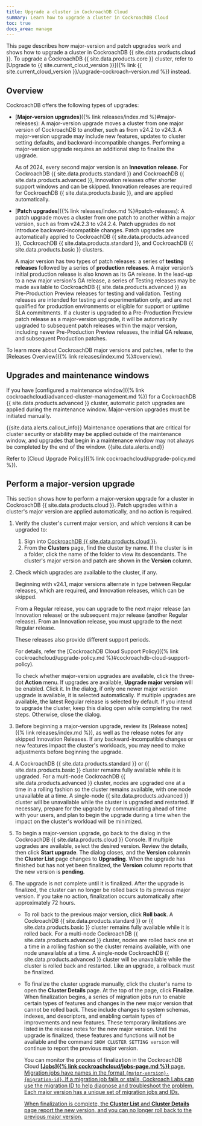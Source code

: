 ```yaml
---
title: Upgrade a cluster in CockroachDB Cloud
summary: Learn how to upgrade a cluster in CockroachDB Cloud
toc: true
docs_area: manage
---
```


This page describes how major-version and patch upgrades work and shows how to upgrade a cluster in CockroachDB {{ site.data.products.cloud }}. To upgrade a CockroachDB {{ site.data.products.core }} cluster, refer to [Upgrade to {{ site.current_cloud_version }}]({% link {{ site.current_cloud_version }}/upgrade-cockroach-version.md %}) instead.

## Overview

CockroachDB offers the following types of upgrades:

- [**Major-version upgrades**]({% link releases/index.md %}#major-releases): A major-version upgrade moves a cluster from one major version of CockroachDB to another, such as from v24.2 to v24.3. A major-version upgrade may include new features, updates to cluster setting defaults, and backward-incompatible changes. Performing a major-version upgrade requires an additional step to finalize the upgrade.

    As of 2024, every second major version is an **Innovation release**. For CockroachDB {{ site.data.products.standard }} and CockroachDB {{ site.data.products.advanced }}, Innovation releases offer shorter support windows and can be skipped. Innovation releases are required for CockroachDB {{ site.data.products.basic }}, and are applied automatically.
- [**Patch upgrades**]({% link releases/index.md %}#patch-releases): A patch upgrade moves a cluster from one patch to another within a major version, such as from v24.2.3 to v24.2.4. Patch upgrades do not introduce backward-incompatible changes. Patch upgrades are automatically applied to CockroachDB {{ site.data.products.advanced }}, CockroachDB {{ site.data.products.standard }}, and CockroachDB {{ site.data.products.basic }} clusters.

    A major version has two types of patch releases: a series of **testing releases** followed by a series of **production releases**. A major version’s initial production release is also known as its GA release. In the lead-up to a new major version's GA release, a series of Testing releases may be made available to CockroachDB {{ site.data.products.advanced }} as Pre-Production Preview releases for testing and validation. Testing releases are intended for testing and experimentation only, and are not qualified for production environments or eligible for support or uptime SLA commitments. If a cluster is upgraded to a Pre-Production Preview patch release as a major-version upgrade, it will be automatically upgraded to subsequent patch releases within the major version, including newer Pre-Production Preview releases, the initial GA release, and subsequent Production patches.

To learn more about CockroachDB major versions and patches, refer to the [Releases Overview]({% link releases/index.md %}#overview).

## Upgrades and maintenance windows

If you have [configured a maintenance window]({% link cockroachcloud/advanced-cluster-management.md %}) for a CockroachDB {{ site.data.products.advanced }} cluster, automatic patch upgrades are applied during the maintenance window. Major-version upgrades must be initiated manually.

{{site.data.alerts.callout_info}}
Maintenance operations that are critical for cluster security or stability may be applied outside of the maintenance window, and upgrades that begin in a maintenance window may not always be completed by the end of the window.
{{site.data.alerts.end}}

Refer to [Cloud Upgrade Policy]({% link cockroachcloud/upgrade-policy.md %}).

## Perform a major-version upgrade

This section shows how to perform a major-version upgrade for a cluster in CockroachDB {{ site.data.products.cloud }}. Patch upgrades within a cluster's major version are applied automatically, and no action is required.

1. Verify the cluster's current major version, and which versions it can be upgraded to:
    1. Sign into [CockroachDB {{ site.data.products.cloud }}](https://cockroachlabs.cloud).
    1. From the **Clusters** page, find the cluster by name. If the cluster is in a folder, click the name of the folder to view its descendants. The cluster's major version and patch are shown in the **Version** column.
1. Check which upgrades are available to the cluster, if any.

    Beginning with v24.1, major versions alternate in type between Regular releases, which are required, and Innovation releases, which can be skipped.
    
    From a Regular release, you can upgrade to the next major release (an Innovation release) or the subsequent major release (another Regular release). From an Innovation release, you must upgrade to the next Regular release.
    
    These releases also provide different support periods.
    
    For details, refer the [CockroachDB Cloud Support Policy]({% link cockroachcloud/upgrade-policy.md %}#cockroachdb-cloud-support-policy).

    To check whether major-version upgrades are available, click the three-dot **Action** menu. If upgrades are available, **Upgrade major version** will be enabled. Click it. In the dialog, if only one newer major version upgrade is available, it is selected automatically. If multiple upgrades are available, the latest Regular release is selected by default. If you intend to upgrade the cluster, keep this dialog open while completing the next steps. Otherwise, close the dialog.
1. Before beginning a major-version upgrade, review its [Release notes]({% link releases/index.md %}), as well as the release notes for any skipped Innovation Releases. If any backward-incompatible changes or new features impact the cluster's workloads, you may need to make adjustments before beginning the upgrade.
1. A CockroachDB {{ site.data.products.standard }} or {{ site.data.products.basic }} cluster remains fully available while it is upgraded. For a multi-node CockroachDB {{ site.data.products.advanced }} cluster, nodes are upgraded one at a time in a rolling fashion so the cluster remains available, with one node unavailable at a time. A single-node {{ site.data.products.advanced }} cluster will be unavailable while the cluster is upgraded and restarted. If necessary, prepare for the upgrade by communicating ahead of time with your users, and plan to begin the upgrade during a time when the impact on the cluster's workload will be minimized.
1. To begin a major-version upgrade, go back to the dialog in the CockroachDB {{ site.data.products.cloud }} Console. If multiple upgrades are available, select the desired version. Review the details, then click **Start upgrade**. The dialog closes, and the **Version** columnin the **Cluster List** page changes to **Upgrading**. When the upgrade has finished but has not yet been finalized, the **Version** column reports that the new version is **pending**.
1. The upgrade is not complete until it is finalized. After the upgrade is finalized, the cluster can no longer be rolled back to its previous major version. If you take no action, finalization occurs automatically after approximately 72 hours.
    - To roll back to the previous major version, click **Roll back**. A CockroachDB {{ site.data.products.standard }} or {{ site.data.products.basic }} cluster remains fully available while it is rolled back. For a multi-node CockroachDB {{ site.data.products.advanced }} cluster, nodes are rolled back one at a time in a rolling fashion so the cluster remains available, with one node unavailable at a time. A single-node CockroachDB {{ site.data.products.advanced }} cluster will be unavailable while the cluster is rolled back and restarted. Like an upgrade, a rollback must be finalized.
    - To finalize the cluster upgrade manually, click the cluster's name to open the **Cluster Details** page. At the top of the page, click **Finalize**. When finalization begins, a series of migration jobs run to enable certain types of features and changes in the new major version that cannot be rolled back. These include changes to system schemas, indexes, and descriptors, and enabling certain types of improvements and new features. These temporary limitations are listed in the release notes for the new major version. Until the upgrade is finalized, these features and functions will not be available and the command `SHOW CLUSTER SETTING version` will continue to report the previous major version.

      You can monitor the process of finalization in the CockroachDB Cloud <a href="/docs/cockroachcloud/jobs-page.html"><strong>[Jobs]({% link cockroachcloud/jobs-page.md %})</strong> page. Migration jobs have names in the format `{major-version}-{migration-id}`. If a migration job fails or stalls, Cockroach Labs can use the migration ID to help diagnose and troubleshoot the problem. Each major version has a unique set of migration jobs and IDs.

      When finalization is complete, the **Cluster List** and **Cluster Details** page report the new version, and you can no longer roll back to the previous major version.
